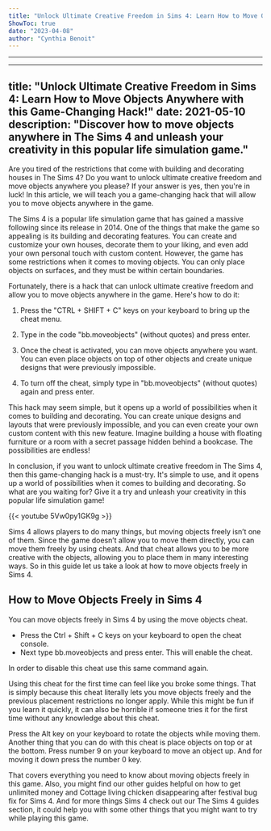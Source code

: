 ```yaml
---
title: "Unlock Ultimate Creative Freedom in Sims 4: Learn How to Move Objects Anywhere with this Game-Changing Hack!"
ShowToc: true 
date: "2023-04-08"
author: "Cynthia Benoit"
---
```

*****
---
title: "Unlock Ultimate Creative Freedom in Sims 4: Learn How to Move Objects Anywhere with this Game-Changing Hack!"
date: 2021-05-10
description: "Discover how to move objects anywhere in The Sims 4 and unleash your creativity in this popular life simulation game."
---

Are you tired of the restrictions that come with building and decorating houses in The Sims 4? Do you want to unlock ultimate creative freedom and move objects anywhere you please? If your answer is yes, then you're in luck! In this article, we will teach you a game-changing hack that will allow you to move objects anywhere in the game.

The Sims 4 is a popular life simulation game that has gained a massive following since its release in 2014. One of the things that make the game so appealing is its building and decorating features. You can create and customize your own houses, decorate them to your liking, and even add your own personal touch with custom content. However, the game has some restrictions when it comes to moving objects. You can only place objects on surfaces, and they must be within certain boundaries.

Fortunately, there is a hack that can unlock ultimate creative freedom and allow you to move objects anywhere in the game. Here's how to do it:

1. Press the "CTRL + SHIFT + C" keys on your keyboard to bring up the cheat menu.

2. Type in the code "bb.moveobjects" (without quotes) and press enter.

3. Once the cheat is activated, you can move objects anywhere you want. You can even place objects on top of other objects and create unique designs that were previously impossible.

4. To turn off the cheat, simply type in "bb.moveobjects" (without quotes) again and press enter.

This hack may seem simple, but it opens up a world of possibilities when it comes to building and decorating. You can create unique designs and layouts that were previously impossible, and you can even create your own custom content with this new feature. Imagine building a house with floating furniture or a room with a secret passage hidden behind a bookcase. The possibilities are endless!

In conclusion, if you want to unlock ultimate creative freedom in The Sims 4, then this game-changing hack is a must-try. It's simple to use, and it opens up a world of possibilities when it comes to building and decorating. So what are you waiting for? Give it a try and unleash your creativity in this popular life simulation game!

{{< youtube 5Vw0py1GK9g >}} 



Sims 4 allows players to do many things, but moving objects freely isn’t one of them. Since the game doesn’t allow you to move them directly, you can move them freely by using cheats. And that cheat allows you to be more creative with the objects, allowing you to place them in many interesting ways. So in this guide let us take a look at how to move objects freely in Sims 4.
 
## How to Move Objects Freely in Sims 4
 
You can move objects freely in Sims 4 by using the move objects cheat.
 
- Press the Ctrl + Shift + C keys on your keyboard to open the cheat console.
 - Next type bb.moveobjects and press enter. This will enable the cheat.

 
In order to disable this cheat use this same command again.
 
Using this cheat for the first time can feel like you broke some things. That is simply because this cheat literally lets you move objects freely and the previous placement restrictions no longer apply. While this might be fun if you learn it quickly, it can also be horrible if someone tries it for the first time without any knowledge about this cheat.
 
Press the Alt key on your keyboard to rotate the objects while moving them. Another thing that you can do with this cheat is place objects on top or at the bottom. Press number 9 on your keyboard to move an object up. And for moving it down press the number 0 key.
 
That covers everything you need to know about moving objects freely in this game. Also, you might find our other guides helpful on how to get unlimited money and Cottage living chicken disappearing after festival bug fix for Sims 4. And for more things Sims 4 check out our The Sims 4 guides section, it could help you with some other things that you might want to try while playing this game.





